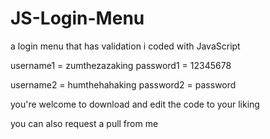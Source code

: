 # JS-Login-Menu
a login menu that has validation i coded with JavaScript

username1 = zumthezazaking
password1 = 12345678

username2 = humthehahaking
password2 = password

you're welcome to download and edit the code to your liking

you can also request a pull from me
